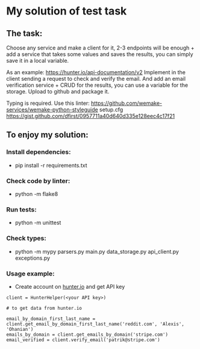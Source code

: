 # My solution of test task

## The task:

Choose any service and make a client for it, 2-3 endpoints will be enough + add a service that takes some values and 
saves the results, you can simply save it in a local variable.

As an example:
https://hunter.io/api-documentation/v2
Implement in the client sending a request to check and verify the email.
And add an email verification service + CRUD for the results, you can use a variable for the storage. Upload to github 
and package it.

Typing is required.
Use this linter: https://github.com/wemake-services/wemake-python-styleguide
setup.cfg https://gist.github.com/dfirst/0957711a40d640d335e128eec4c17f21

## To enjoy my solution:

### Install dependencies:

- pip install -r requirements.txt

### Check code by linter:

- python -m flake8

### Run tests:

- python -m unittest

### Check types:

- python -m mypy parsers.py main.py data_storage.py api_client.py exceptions.py

### Usage example:

- Create account on [hunter.io](https://hunter.io) and get API key

```
client = HunterHelper(<your API key>)

# to get data from hunter.io

email_by_domain_first_last_name = client.get_email_by_domain_first_last_name('reddit.com', 'Alexis', 'Ohanian')
emails_by_domain = client.get_emails_by_domain('stripe.com')
email_verified = client.verify_email('patrik@stripe.com')
```
